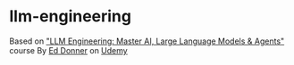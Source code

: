 # llm-engineering

Based on ["LLM Engineering: Master AI, Large Language Models &amp; Agents" ](https://www.udemy.com/course/llm-engineering-master-ai-and-large-language-models/?couponCode=KEEPLEARNING) course By [Ed Donner](https://edwarddonner.com/) on [Udemy](https://www.udemy.com/)
